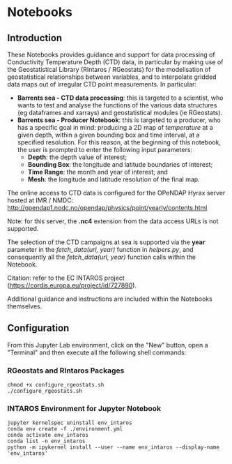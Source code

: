 # Notebooks
## Introduction
These Notebooks provides guidance and support for data processing of Conductivity Temperature Depth (CTD) data, in particular by making use of the Geostatistical Library (RIntaros / RGeostats) for the modelisation of geostatistical relationships between variables, and to interpolate gridded data maps out of irregular CTD point measurements. In particular:
* **Barrents sea - CTD data processing**: this is targeted to a scientist, who wants to test and analyse the functions of the various data structures (eg dataframes and xarrays) and geostatistical modules (ie RGeostats).    
* **Barrents sea - Producer Notebook**: this is targeted to a producer, who has a specific goal in mind: producing a 2D map of *temperature* at a given depth, within a given bounding box and time interval, at a specified resolution. For this reason, at the beginning of this notebook, the user is prompted to enter the following input parameters:
    * **Depth**: the depth value of interest;  
    * **Bounding Box**: the longitude and latitude boundaries of interest;
    * **Time Range**: the month and year of interest; and
    * **Mesh**: the longitude and latitude resolution of the final map.  

The online access to CTD data is configured for the OPeNDAP Hyrax server hosted at IMR / NMDC: 
http://opendap1.nodc.no/opendap/physics/point/yearly/contents.html 

Note: for this server, the **.nc4** extension from the data access URLs is not supported.

The selection of the CTD campaigns at sea is supported via the **year** parameter in the *fetch_data(url, year)* function in *helpers.py*, and consequently all the *fetch_data(url, year)* function calls within the Notebook. 

Citation: refer to the EC INTAROS project (https://cordis.europa.eu/project/id/727890).

Additional guidance and instructions are included within the Notebooks themselves.


## Configuration
From this Jupyter Lab environment, click on the "New" button, open a "Terminal" and then execute all the following shell commands:  

### RGeostats and RIntaros Packages
```
chmod +x configure_rgeostats.sh
./configure_rgeostats.sh
```

### INTAROS Environment for Jupyter Notebook
```
jupyter kernelspec uninstall env_intaros
conda env create -f ./environment.yml
conda activate env_intaros
conda list -n env_intaros
python -m ipykernel install --user --name env_intaros --display-name 'env_intaros'
```